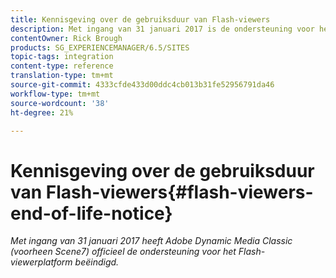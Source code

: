 ```yaml
---
title: Kennisgeving over de gebruiksduur van Flash-viewers
description: Met ingang van 31 januari 2017 is de ondersteuning voor het Flash-viewerplatform officieel beëindigd door Adobe Dynamic Media Claasic.
contentOwner: Rick Brough
products: SG_EXPERIENCEMANAGER/6.5/SITES
topic-tags: integration
content-type: reference
translation-type: tm+mt
source-git-commit: 4333cfde433d00ddc4cb013b31fe52956791da46
workflow-type: tm+mt
source-wordcount: '38'
ht-degree: 21%

---
```



# Kennisgeving over de gebruiksduur van Flash-viewers{#flash-viewers-end-of-life-notice}

*Met ingang van 31 januari 2017 heeft Adobe Dynamic Media Classic (voorheen Scene7) officieel de ondersteuning voor het Flash-viewerplatform beëindigd.*

<!-- *For more information about this important change, see the following FAQ website:*

[https://docs.adobe.com/content/docs/en/aem/6-1/administer/integration/marketing-cloud/scene7/flash-eol.html](https://docs.adobe.com/content/docs/en/aem/6-1/administer/integration/marketing-cloud/scene7/flash-eol.html). -->
